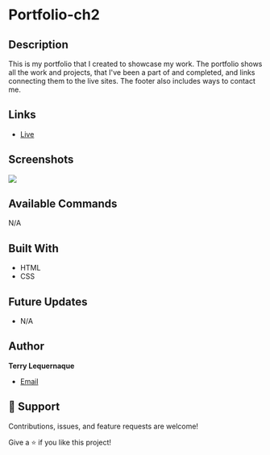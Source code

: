 # Portfolio-ch2

## Description
This is my portfolio that I created to showcase my work. The portfolio shows all the work and projects, that I've been a part of and completed, and links connecting them to the live sites. The footer also includes ways to contact me. 

## Links

- [Live](https://tlequernaque.github.io/Portfolio-ch2/Index.html)

## Screenshots

![](Hsite-screenshot.png)

## Available Commands

N/A

## Built With

- HTML
- CSS

## Future Updates

- N/A

## Author

**Terry Lequernaque**

- [Email](mailto:t.lequernaque@yahoo.com?subject=Hi "Hi!")

## 🤝 Support

Contributions, issues, and feature requests are welcome!

Give a ⭐️ if you like this project!